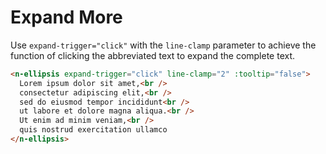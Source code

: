# Expand More

Use `expand-trigger="click"` with the `line-clamp` parameter to achieve the function of clicking the abbreviated text to expand the complete text.

```html
<n-ellipsis expand-trigger="click" line-clamp="2" :tooltip="false">
  Lorem ipsum dolor sit amet,<br />
  consectetur adipiscing elit,<br />
  sed do eiusmod tempor incididunt<br />
  ut labore et dolore magna aliqua.<br />
  Ut enim ad minim veniam,<br />
  quis nostrud exercitation ullamco
</n-ellipsis>
```
